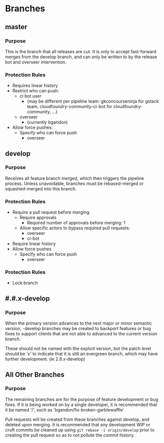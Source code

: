 # Branches

## master

### Purpose

This is the branch that all releases are cut. It is only to accept
fast-forward merges from the develop branch, and can only be written to by the
release bot and overseer intervention.

### Protection Rules

* Requires linear history
* Restrict who can push:
  * ci bot user
     - (may be different per pipeline team: gkconcourseninja for gstack team,
       cloudfoundry-community-ci-bot for cloudfoundry-community, ...)
  * overseer
     - (currently bgandon)
* Allow force pushes:
  * Specify who can force push
    * overseer

## develop

### Purpose

Receives all feature branch merged, which then triggers the pipeline process.
Unless unavoidable, branches must be rebased-merged or squashed-merged into
this branch.

### Protection Rules

* Require a pull request before merging
  * Require approvals
    * Required number of approvals before merging: 1
  * Allow specific actors to bypass required pull requests:
    * overseer
    * ci-bot
* Require linear history
* Allow force pushes
  * Specify who can force push
    * overseer

### Protection Rules

* Lock branch

## #.#.x-develop

### Purpose

When the primary version advances to the next major or minor semantic version,
<version>-develop branches may be created to backport features or bug fixes to
support clients that are not able to advanced to the current version branch.

These should not be named with the explicit version, but the patch level
should be 'x' to indicate that it is still an evergreen branch, which may have
further development. (ie 2.8.x-develop)

## All Other Branches

### Purpose

The remaining branches are for the purpose of feature development or bug
fixes.  If it is being worked on by a single developer, it is recommended that
it be named '<user>/<purpose>', such as 'bgandon/fix-broken-garblewaffle'

Pull requests will be created from these branches against develop, and deleted
upon merging.  It is recommended that any development WIP or cruft commits be
cleaned up using `git rebase -i origin/develop` prior to creating the pull
request so as to not pollute the commit history.
